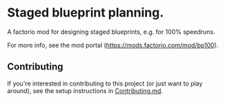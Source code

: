 # Staged blueprint planning.

A factorio mod for designing staged blueprints, e.g. for 100% speedruns.

For more info, see the mod portal (https://mods.factorio.com/mod/bp100).

## Contributing

If you're interested in contributing to this project (or just want to play around), see the setup instructions in [Contributing.md](Contributing.md).

